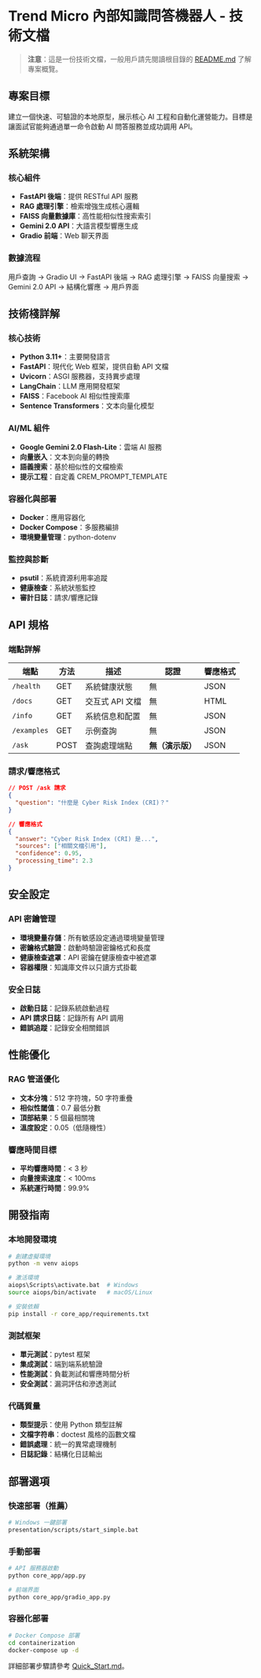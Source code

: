 # Trend Micro 內部知識問答機器人 - 技術文檔

> **注意**：這是一份技術文檔，一般用戶請先閱讀根目錄的 [README.md](../../README.md) 了解專案概覽。

## 專案目標

建立一個快速、可驗證的本地原型，展示核心 AI 工程和自動化運營能力。目標是讓面試官能夠通過單一命令啟動 AI 問答服務並成功調用 API。

## 系統架構

### 核心組件
- **FastAPI 後端**：提供 RESTful API 服務
- **RAG 處理引擎**：檢索增強生成核心邏輯
- **FAISS 向量數據庫**：高性能相似性搜索索引
- **Gemini 2.0 API**：大語言模型響應生成
- **Gradio 前端**：Web 聊天界面

### 數據流程
用戶查詢 → Gradio UI → FastAPI 後端 → RAG 處理引擎 → FAISS 向量搜索 → Gemini 2.0 API → 結構化響應 → 用戶界面

## 技術棧詳解

### 核心技術
- **Python 3.11+**：主要開發語言
- **FastAPI**：現代化 Web 框架，提供自動 API 文檔
- **Uvicorn**：ASGI 服務器，支持異步處理
- **LangChain**：LLM 應用開發框架
- **FAISS**：Facebook AI 相似性搜索庫
- **Sentence Transformers**：文本向量化模型

### AI/ML 組件
- **Google Gemini 2.0 Flash-Lite**：雲端 AI 服務
- **向量嵌入**：文本到向量的轉換
- **語義搜索**：基於相似性的文檔檢索
- **提示工程**：自定義 CREM_PROMPT_TEMPLATE

### 容器化與部署
- **Docker**：應用容器化
- **Docker Compose**：多服務編排
- **環境變量管理**：python-dotenv

### 監控與診斷
- **psutil**：系統資源利用率追蹤
- **健康檢查**：系統狀態監控
- **審計日誌**：請求/響應記錄

## API 規格

### 端點詳解
| 端點 | 方法 | 描述 | 認證 | 響應格式 |
|------|------|------|------|----------|
| `/health` | GET | 系統健康狀態 | 無 | JSON |
| `/docs` | GET | 交互式 API 文檔 | 無 | HTML |
| `/info` | GET | 系統信息和配置 | 無 | JSON |
| `/examples` | GET | 示例查詢 | 無 | JSON |
| `/ask` | POST | 查詢處理端點 | **無（演示版）** | JSON |

### 請求/響應格式
```json
// POST /ask 請求
{
  "question": "什麼是 Cyber Risk Index (CRI)？"
}

// 響應格式
{
  "answer": "Cyber Risk Index (CRI) 是...",
  "sources": ["相關文檔引用"],
  "confidence": 0.95,
  "processing_time": 2.3
}
```

## 安全設定

### API 密鑰管理
- **環境變量存儲**：所有敏感設定通過環境變量管理
- **密鑰格式驗證**：啟動時驗證密鑰格式和長度
- **健康檢查遮罩**：API 密鑰在健康檢查中被遮罩
- **容器權限**：知識庫文件以只讀方式掛載

### 安全日誌
- **啟動日誌**：記錄系統啟動過程
- **API 請求日誌**：記錄所有 API 調用
- **錯誤追蹤**：記錄安全相關錯誤

## 性能優化

### RAG 管道優化
- **文本分塊**：512 字符塊，50 字符重疊
- **相似性閾值**：0.7 最低分數
- **頂部結果**：5 個最相關塊
- **溫度設定**：0.05（低隨機性）

### 響應時間目標
- **平均響應時間**：< 3 秒
- **向量搜索速度**：< 100ms
- **系統運行時間**：99.9%

## 開發指南

### 本地開發環境
```bash
# 創建虛擬環境
python -m venv aiops

# 激活環境
aiops\Scripts\activate.bat  # Windows
source aiops/bin/activate   # macOS/Linux

# 安裝依賴
pip install -r core_app/requirements.txt
```

### 測試框架
- **單元測試**：pytest 框架
- **集成測試**：端到端系統驗證
- **性能測試**：負載測試和響應時間分析
- **安全測試**：漏洞評估和滲透測試

### 代碼質量
- **類型提示**：使用 Python 類型註解
- **文檔字符串**：doctest 風格的函數文檔
- **錯誤處理**：統一的異常處理機制
- **日誌記錄**：結構化日誌輸出

## 部署選項

### 快速部署（推薦）
```bash
# Windows 一鍵部署
presentation/scripts/start_simple.bat
```

### 手動部署
```bash
# API 服務器啟動
python core_app/app.py

# 前端界面
python core_app/gradio_app.py
```

### 容器化部署
```bash
# Docker Compose 部署
cd containerization
docker-compose up -d
```

詳細部署步驟請參考 [Quick_Start.md](Quick_Start.md)。
